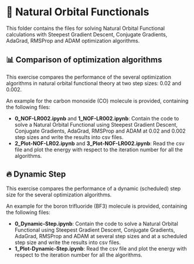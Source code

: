 # 🌟 Natural Orbital Functionals

This folder contains the files for solving Natural Orbital Functional calculations with Steepest Gradient Descent, Conjugate Gradients, AdaGrad, RMSProp and ADAM optimization algorithms.

## 📊 Comparison of optimization algorithms

This exercise compares the performance of the several optimization algorithms in natural orbital functional theory at two step sizes: 0.02 and 0.002.

An example for the carbon monoxide (CO) molecule is provided, containing the following files:
- **0_NOF-LR002.ipynb** and **1_NOF-LR002.ipynb**: Contain the code to solve a Natural Orbital Functional using Steepest Gradient Descent, Conjugate Gradients, AdaGrad, RMSProp and ADAM at 0.02 and 0.002 step sizes and write the results into csv files.
- **2_Plot-NOF-LR02.ipynb** and **3_Plot-NOF-LR002.ipynb**: Read the csv file and plot the energy with respect to the iteration number for all the algorithms.

## 🔥 Dynamic Step

This exercise compares the performance of a dynamic (scheduled) step size for the several optimization algorithms.

An example for the boron trifluoride (BF3) molecule is provided, containing the following files:
- **0_Dynamic-Step.ipynb**: Contain the code to solve a Natural Orbital Functional using Steepest Gradient Descent, Conjugate Gradients, AdaGrad, RMSProp and ADAM at several step sizes and at a scheduled step size and write the results into csv files.
- **1_Plot-Dynamic-Step.ipynb**: Read the csv file and plot the energy with respect to the iteration number for all the algorithms.
